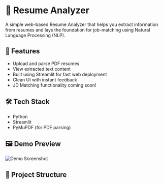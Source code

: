 # 📄 Resume Analyzer

A simple web-based Resume Analyzer that helps you extract information from resumes and lays the foundation for job-matching using Natural Language Processing (NLP).

## 🚀 Features
- Upload and parse PDF resumes
- View extracted text content
- Built using Streamlit for fast web deployment
- Clean UI with instant feedback
- JD Matching functionality coming soon!

## 🛠️ Tech Stack
- Python
- Streamlit
- PyMuPDF (for PDF parsing)

## 🖼️ Demo Preview

![Demo Screenshot](./sample_resumes/demo.png) <!-- Add screenshot if available -->

## 📂 Project Structure

